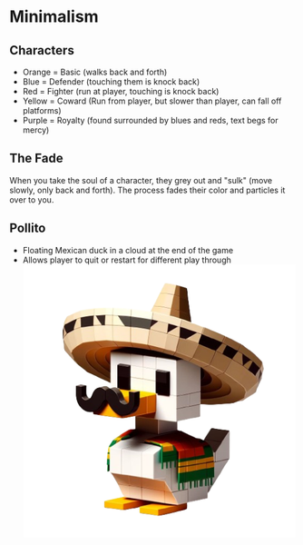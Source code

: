 # Minimalism
## Characters
- Orange = Basic (walks back and forth)
- Blue = Defender (touching them is knock back)
- Red = Fighter (run at player, touching is knock back)
- Yellow = Coward (Run from player, but slower than player, can fall off platforms)
- Purple = Royalty (found surrounded by blues and reds, text begs for mercy)

## The Fade
When you take the soul of a character, they grey out and "sulk" (move slowly, only back and forth). The process fades their color and particles it over to you.

## Pollito
- Floating Mexican duck in a cloud at the end of the game
- Allows player to quit or restart for different play through
![POLLITO PICTURED](/assets/images/pollito.png)
